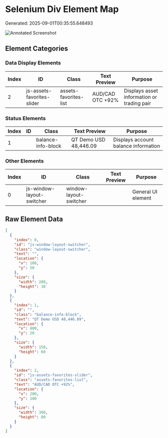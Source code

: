 # Selenium Div Element Map
Generated: 2025-09-01T00:35:55.648493

![Annotated Screenshot](screenshot_20250901_003552.png)

## Element Categories

### Data Display Elements

| Index | ID | Class | Text Preview | Purpose |
|-------|----|-------|--------------|---------|
| 2 | js-assets-favorites-slider | assets-favorites-list | AUD/CAD OTC +92% | Displays asset information or trading pair |

### Status Elements

| Index | ID | Class | Text Preview | Purpose |
|-------|----|-------|--------------|---------|
| 1 |  | balance-info-block | QT Demo USD 48,446.09 | Displays account balance information |

### Other Elements

| Index | ID | Class | Text Preview | Purpose |
|-------|----|-------|--------------|---------|
| 0 | js-window-layout-switcher | window-layout-switcher |  | General UI element |

## Raw Element Data

```json
[
  {
    "index": 0,
    "id": "js-window-layout-switcher",
    "class": "window-layout-switcher",
    "text": "",
    "location": {
      "x": 100,
      "y": 50
    },
    "size": {
      "width": 200,
      "height": 30
    }
  },
  {
    "index": 1,
    "id": "",
    "class": "balance-info-block",
    "text": "QT Demo USD 48,446.09",
    "location": {
      "x": 800,
      "y": 20
    },
    "size": {
      "width": 150,
      "height": 60
    }
  },
  {
    "index": 2,
    "id": "js-assets-favorites-slider",
    "class": "assets-favorites-list",
    "text": "AUD/CAD OTC +92%",
    "location": {
      "x": 200,
      "y": 100
    },
    "size": {
      "width": 300,
      "height": 80
    }
  }
]
```
